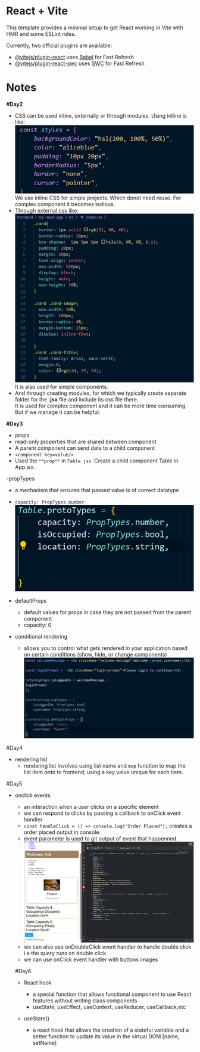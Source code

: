 # React + Vite

This template provides a minimal setup to get React working in Vite with HMR and some ESLint rules.

Currently, two official plugins are available:

- [@vitejs/plugin-react](https://github.com/vitejs/vite-plugin-react/blob/main/packages/plugin-react/README.md) uses [Babel](https://babeljs.io/) for Fast Refresh
- [@vitejs/plugin-react-swc](https://github.com/vitejs/vite-plugin-react-swc) uses [SWC](https://swc.rs/) for Fast Refresh



# Notes

**#Day2**
- CSS can be used inline, externally or through modules. Using inlline is like:
![alt text](./images/inlinecss.png)
We use inline CSS for simple projects. Which donot need reuse. For complex component it becomes tedious.
- Through external css like:
![alt text](./images/extCss.png)
It is also used for simple components.
- And through creating modules, for which we typically create separate folder for the **<component>.jsx** file and include its css file there.<br>
It is used for complex component and it can be more time consuming. But if we manage it can be helpful.

**#Day3**
- props 
 - read-only properties that are shared between component
 - A parent component can send data to a child component
 - ```<component key=value/>```
 - Used the ```**prop**``` in ```Table.jsx```. Create a child component Table in App.jsx.

-propTypes
 - a mechanism that ensures that passed value is of correct datatype
 - ```capacity: PropTypes.number```
 ![alt text](./images/propType.png)

- defaultProps
  - default values for props in case they are not passed from the parent component 
  - capacity: 0



- conditional rendering
  - allows you to control what gets rendered in your application based on certain conditions (show, hide, or change components)
  ![alt text](./images/condRendering.png)


#Day4
- rendering list
  - rendering list involves using list name and ```map``` function to map the list item onto to frontend, using a key value unique for each item.

#Day5
- onclick events
  - an interaction when a user clicks on a specific element
  - we can respond to clicks by passing a callback to onClick event handler
  - ```const handleClick = () => console.log("Order Placed");``` creates a order placed output in console.
  - event parameter is used to git output of event that happenned.
  ![alt text](./images/eventparam.png)
  - we can also use onDoubleClick event handler to handle double click i.e the query runs on double click
  - we can use onClick event handler with buttons images

  #Day6
  - React hook
    - a special function that allows functional component to use React features without writing class components
    - useState, useEffect, useContext, useReducer, useCallback,etc
  
  - useState()
    - a react hook that allows the creation of a stateful variable and a setter function to update its value in the virtual DOM [name, setName]